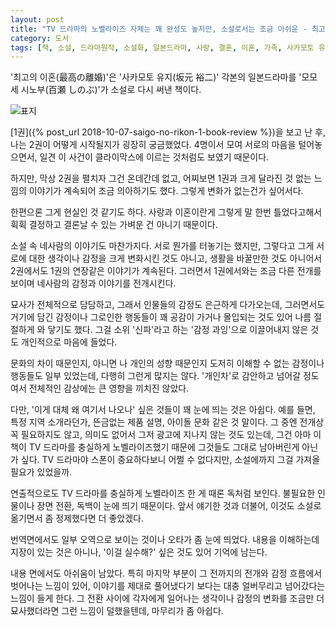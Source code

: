 ```yaml
---
layout: post
title: "TV 드라마의 노벨라이즈 자체는 꽤 완성도 높지만, 소설로서는 조금 아쉬운 - 최고의 이혼 2"
category: 도서
tags: [책, 소설, 드라마원작, 소설화, 일본드라마, 사랑, 결혼, 이혼, 가족, 사카모토 유지, 모모세 시노부, 박하, 쌤앤파커스, 서평]
---
```


'최고의 이혼(最高の離婚)'은
'사카모토 유지(坂元 裕二)' 각본의 일본드라마를
'모모세 시노부(百瀬 しのぶ)'가 소설로 다시 써낸 책이다.

![표지](https://lh3.googleusercontent.com/lhNB-cGQ2q5O56Irfoyv85flJER7FCdIzRg4HAaajin9LWRrdwc0prTDT3weoR9sN3_vW4lQZYggcg=s480)

[1권]({% post_url 2018-10-07-saigo-no-rikon-1-book-review %})을 보고 난 후,
나는 2권이 어떻게 시작될지가 굉장히 궁금했었다.
4명이서 모여 서로의 마음을 털어놓으면서,
일견 이 사건이 클라이막스에 이르는 것처럼도 보였기 때문이다.

하지만, 막상 2권을 펼치자 그건 온데간데 없고,
어찌보면 1권과 크게 달라진 것 없는 느낌의 이야기가 계속되어 조금 의아하기도 했다.
그렇게 변화가 없는건가 싶어서다.

한편으론 그게 현실인 것 같기도 하다.
사랑과 이혼이란게 그렇게 말 한번 틀었다고해서 휙휙 결정하고 결론날 수 있는 가벼운 건 아니기 때문이다.

소설 속 네사람의 이야기도 마찬가지다.
서로 뭔가를 터놓기는 했지만,
그렇다고 그게 서로에 대한 생각이나 감정을 크게 변화시킨 것도 아니고,
생활을 바꿀만한 것도 아니어서
2권에서도 1권의 연장같은 이야기가 계속된다.
그러면서 1권에서와는 조금 다른 전개를 보이며 네사람의 감정과 이야기를 전개시킨다.

묘사가 전체적으로 담담하고, 그래서 인물들의 감정도 은근하게 다가오는데,
그러면서도 거기에 담긴 감정이나 그로인한 행동들이
꽤 공감이 가거나 몰입되는 것도 있어 나름 절절하게 와 닿기도 했다.
그걸 소위 '신파'라고 하는 '감정 과잉'으로 이끌어내지 않은 것도 개인적으로 마음에 들었다.

문화의 차이 때문인지, 아니면 나 개인의 성향 때문인지 도저히 이해할 수 없는 감정이나 행동들도 일부 있었는데,
다행히 그런게 많지는 않다.
'개인차'로 감안하고 넘어갈 정도여서 전체적인 감상에는 큰 영향을 끼치진 않았다.

다만, '이게 대체 왜 여기서 나오나' 싶은 것들이 꽤 눈에 띄는 것은 아쉽다.
예를 들면, 특정 지역 소개라던가, 뜬금없는 제품 설명, 아이돌 문화 같은 것 말이다.
그 중엔 전개상 꼭 필요하지도 않고, 의미도 없어서 그저 광고에 지나지 않는 것도 있는데,
그건 아마 이 책이 TV 드라마를 충실하게 노벨라이즈했기 때문에 그것들도 그대로 남아버린게 아닌가 싶다.
TV 드라마야 스폰이 중요하다보니 어쩔 수 없다지만,
소설에까지 그걸 가져올 필요가 있었을까.

연출적으로도 TV 드라마를 충실하게 노벨라이즈 한 게 때론 독처럼 보인다.
불필요한 인물이나 장면 전환, 독백이 눈에 띄기 때문이다.
앞서 얘기한 것과 더불어, 이것도 소설로 옮기면서 좀 정제했다면 더 좋았겠다.

번역면에서도 일부 오역으로 보이는 것이나 오타가 좀 눈에 띄었다.
내용을 이해하는데 지장이 있는 것은 아니나,
'이걸 실수해?' 싶은 것도 있어 기억에 남는다.

내용 면에서도 아쉬움이 남았다.
특히 마지막 부분이 그 전까지의 전개와 감정 흐름에서 벗어나는 느낌이 있어,
이야기를 제대로 풀어냈다기 보다는 대충 얼버무리고 넘어갔다는 느낌이 들게 한다.
그 전환 사이에 각자에게 일어나는 생각이나 감정의 변화를 조금만 더 묘사했더라면 그런 느낌이 덜했을텐데,
마무리가 좀 아쉽다.
